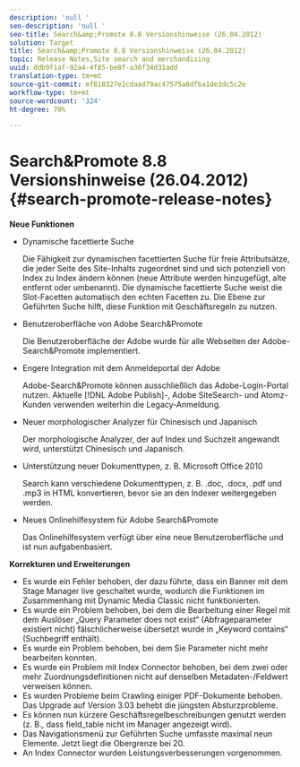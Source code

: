 ```yaml
---
description: 'null '
seo-description: 'null '
seo-title: Search&amp;Promote 8.8 Versionshinweise (26.04.2012)
solution: Target
title: Search&amp;Promote 8.8 Versionshinweise (26.04.2012)
topic: Release Notes,Site search and merchandising
uuid: ddb9f1af-92a4-4f85-be8f-a36f34d31add
translation-type: tm+mt
source-git-commit: ef818327e1cdaad79ac47575a8dfba1de3dc5c2e
workflow-type: tm+mt
source-wordcount: '324'
ht-degree: 70%

---
```



# Search&amp;Promote 8.8 Versionshinweise (26.04.2012){#search-promote-release-notes}

**Neue Funktionen**

* Dynamische facettierte Suche

   Die Fähigkeit zur dynamischen facettierten Suche für freie Attributsätze, die jeder Seite des Site-Inhalts zugeordnet sind und sich potenziell von Index zu Index ändern können (neue Attribute werden hinzugefügt, alte entfernt oder umbenannt). Die dynamische facettierte Suche weist die Slot-Facetten automatisch den echten Facetten zu. Die Ebene zur Geführten Suche hilft, diese Funktion mit Geschäftsregeln zu nutzen.
* Benutzeroberfläche von Adobe Search&amp;Promote

   Die Benutzeroberfläche der Adobe wurde für alle Webseiten der Adobe-Search&amp;Promote implementiert.
* Engere Integration mit dem Anmeldeportal der Adobe

   Adobe-Search&amp;Promote können ausschließlich das Adobe-Login-Portal nutzen. Aktuelle [!DNL Adobe Publish]-, Adobe SiteSearch- und Atomz-Kunden verwenden weiterhin die Legacy-Anmeldung.
* Neuer morphologischer Analyzer für Chinesisch und Japanisch

   Der morphologische Analyzer, der auf Index und Suchzeit angewandt wird, unterstützt Chinesisch und Japanisch.
* Unterstützung neuer Dokumenttypen, z. B. Microsoft Office 2010

   Search kann verschiedene Dokumenttypen, z. B. .doc, .docx, .pdf und .mp3 in HTML konvertieren, bevor sie an den Indexer weitergegeben werden.
* Neues Onlinehilfesystem für Adobe Search&amp;Promote

   Das Onlinehilfesystem verfügt über eine neue Benutzeroberfläche und ist nun aufgabenbasiert.

**Korrekturen und Erweiterungen**

* Es wurde ein Fehler behoben, der dazu führte, dass ein Banner mit dem Stage Manager live geschaltet wurde, wodurch die Funktionen im Zusammenhang mit Dynamic Media Classic nicht funktionierten.
* Es wurde ein Problem behoben, bei dem die Bearbeitung einer Regel mit dem Auslöser „Query Parameter does not exist“ (Abfrageparameter existiert nicht) fälschlicherweise übersetzt wurde in „Keyword contains“ (Suchbegriff enthält).
* Es wurde ein Problem behoben, bei dem Sie Parameter nicht mehr bearbeiten konnten.
* Es wurde ein Problem mit Index Connector behoben, bei dem zwei oder mehr Zuordnungsdefinitionen nicht auf denselben Metadaten-/Feldwert verweisen können.
* Es wurden Probleme beim Crawling einiger PDF-Dokumente behoben. Das Upgrade auf Version 3.03 behebt die jüngsten Absturzprobleme.
* Es können nun kürzere Geschäftsregelbeschreibungen genutzt werden (z. B., dass field_table nicht im Manager angezeigt wird).
* Das Navigationsmenü zur Geführten Suche umfasste maximal neun Elemente. Jetzt liegt die Obergrenze bei 20.
* An Index Connector wurden Leistungsverbesserungen vorgenommen.


